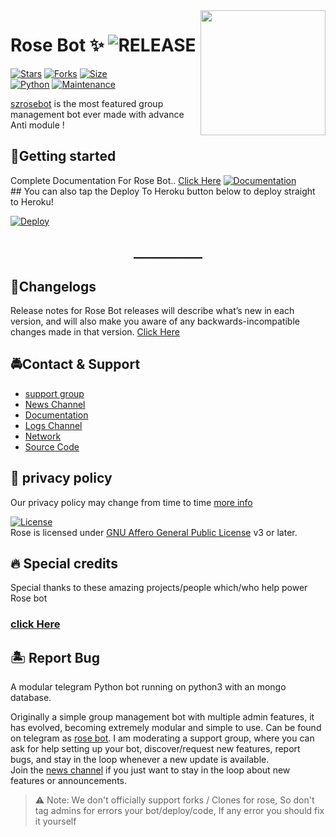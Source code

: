 <img src="https://telegra.ph/file/c787915485e8645acfca1.jpg" align="right" width="200" height="200"/>

# Rose Bot ✨ <img src="https://img.shields.io/github/v/release/szsupunma/sz-rosebot?color=black&logo=github&logoColor=black&style=social" alt="RELEASE">
[![Stars](https://img.shields.io/github/stars/szsupunma/sz-rosebot?style=flat-square&color=Dark)](https://github.com/szsupunma/sz-rosebot/stargazers)
[![Forks](https://img.shields.io/github/forks/szsupunma/sz-rosebot?style=flat-square&color=orange)](https://github.com/szsupunma/sz-rosebot/fork)
[![Size](https://img.shields.io/github/repo-size/szsupunma/sz-rosebot?style=flat-square&color=green)](https://github.com/szsupunma/sz-rosebot/)   
[![Python](https://img.shields.io/badge/Python-v3.9.9-blue)](https://www.python.org/)
[![Maintenance](https://img.shields.io/badge/Maintained%3F-yes-green.svg)](https://github.com/szsupunma/sz-rosebot/graphs/commit-activity)

[szrosebot](https://github.com/szsupunma/sz-rosebot) is the most featured group management bot ever made with advance Anti module !

## 🚀Getting started
Complete Documentation For Rose Bot..
[Click Here](https://szsupunma.gitbook.io/rose-bot)
[![Documentation](https://img.shields.io/badge/Documentation-Rosebot-blue)](https://szsupunma.gitbook.io/rose-bot/)   
    ## You can also tap the Deploy To Heroku button below to deploy straight to Heroku!

[![Deploy](https://www.herokucdn.com/deploy/button.svg)](https://heroku.com/deploy?template=https://github.com/anunicn47/sz-rosebot.git)</p>

<H2 align=center>___________</h2>

## 🚧Changelogs
Release notes for Rose Bot releases will describe what’s new in each version, and will also make you aware of any backwards-incompatible changes made in that version.
[Click Here](https://szsupunma.gitbook.io/rose-bot/changelogs)


## 🚔Contact & Support

 - [support group ](https://t.me/slbotzone)
 - [News Channel ](https://t.me/szroseupdates) 
 - [Documentation ](https://szsupunma.gitbook.io/rose-bot/)
 - [Logs Channel ](https://t.me/szroselog)
 - [Network ](https://t.me/TeamSzRoseBot)
 - [Source Code ](https://github.com/szsupunma/sz-rosebot)



## 💩 privacy policy
Our privacy policy may change from time to time [more info](https://szsupunma.gitbook.io/rose-bot/privacy-policy)

[![License](https://www.gnu.org/graphics/agplv3-155x51.png)](LICENSE)   
Rose is licensed under [GNU Affero General Public License](https://www.gnu.org/licenses/agpl-3.0.en.html) v3 or later.


## 🔥 Special credits
Special thanks to these amazing projects/people which/who help power Rose bot
### [click Here](https://szsupunma.gitbook.io/rose-bot/getting-started/credits)


## 🏝 Report Bug
A modular telegram Python bot running on python3 with an mongo database.

Originally a simple group management bot with multiple admin features, it has evolved, becoming extremely modular and simple to use.
Can be found on telegram as [rose bot](https://t.me/szrosebot).
I am moderating a support group, where you can ask for help setting up your bot, discover/request new features, report bugs, and stay in the loop whenever a new update is available.  
Join the [news channel](https://t.me/szteambots) if you just want to stay in the loop about new features or announcements.
> ⚠️ Note: 
> We don't officially support forks / Clones for rose, So don't tag admins for errors your bot/deploy/code, If any error you should fix it yourself
